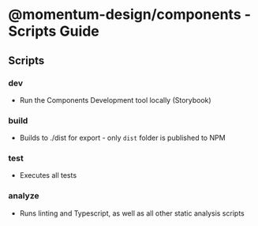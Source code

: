 # @momentum-design/components - Scripts Guide

## Scripts

### dev

- Run the Components Development tool locally (Storybook)

### build

- Builds to ./dist for export - only `dist` folder is published to NPM

### test

- Executes all tests

### analyze

- Runs linting and Typescript, as well as all other static analysis scripts
